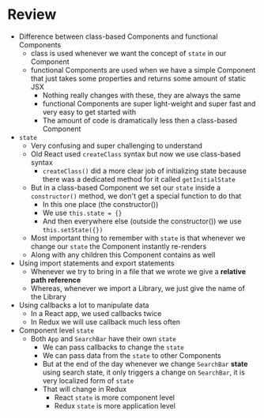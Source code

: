# Review
* Difference between class-based Components and functional Components
    - class is used whenever we want the concept of `state` in our Component
    - functional Components are used when we have a simple Component that just takes some properties and returns some amount of static JSX
        + Nothing really changes with these, they are always the same
        + functional Components are super light-weight and super fast and very easy to get started with
        + The amount of code is dramatically less then a class-based Component
* `state`
    - Very confusing and super challenging to understand
    - Old React used `createClass` syntax but now we use class-based syntax
        + `createClass()` did a more clear job of initializing state because there was a dedicated method for it called `getInitialState`
    - But in a class-based Component we set our `state` inside a `constructor()` method, we don't get a special function to do that
        + In this one place (the constructor())
        + We use `this.state = {}`
        + And then everywhere else (outside the constructor()) we use `this.setState({})`
    - Most important thing to remember with `state` is that whenever we change our `state` the Component instantly re-renders
    - Along with any children this Component contains as well
* Using import statements and export statements
    - Whenever we try to bring in a file that we wrote we give a **relative path reference**
    - Whereas, whenever we import a Library, we just give the name of the Library
* Using callbacks a lot to manipulate data
    - In a React app, we used callbacks twice
    - In Redux we will use callback much less often
* Component level `state`
    - Both `App` and `SearchBar` have their own `state`
        + We can pass callbacks to change the `state`
        + We can pass data from the `state` to other Components
        + But at the end of the day whenever we change `SearchBar` **state** using search state, it only triggers a change on `SearchBar`, it is very localized form of `state`
        + That will change in Redux
            * React `state` is more component level
            * Redux `state` is more application level
